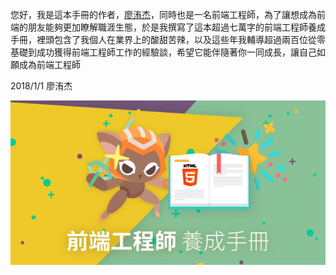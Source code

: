 您好，我是這本手冊的作者，[廖洧杰](https://www.facebook.com/sfismy)，同時也是一名前端工程師，為了讓想成為前端的朋友能夠更加瞭解職涯生態，於是我撰寫了這本超過七萬字的前端工程師養成手冊，裡頭包含了我個人在業界上的酸甜苦辣，以及這些年我輔導超過兩百位從零基礎到成功獲得前端工程師工作的經驗談，希望它能伴隨著你一同成長，讓自己如願成為前端工程師

2018/1/1 廖洧杰





![](/assets/Artboard.png)

